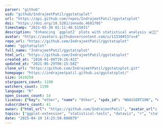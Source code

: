 ```yaml
---
parser: "github"
uid: "github/IndrajeetPatil/ggstatsplot"
url: "https://api.github.com/repos/IndrajeetPatil/ggstatsplot"
doi: "https://doi.org/10.5281/zenodo.4681705"
timestamp: "2021-05-30 01:11:48.515831"
description: "Enhancing `ggplot2` plots with statistical analysis 📊🎨📣"
avatar: "https://avatars.githubusercontent.com/u/11330453?v=4"
repo_url: "https://github.com/IndrajeetPatil/ggstatsplot"
name: "ggstatsplot"
full_name: "IndrajeetPatil/ggstatsplot"
html_url: "https://github.com/IndrajeetPatil/ggstatsplot"
created_at: "2018-01-08T19:16:42Z"
updated_at: "2021-05-29T06:15:58Z"
clone_url: "https://github.com/IndrajeetPatil/ggstatsplot.git"
homepage: "https://indrajeetpatil.github.io/ggstatsplot/"
size: 1619258
stargazers_count: 1190
watchers_count: 1190
language: "R"
open_issues_count: 14
license: {"key": "other", "name": "Other", "spdx_id": "NOASSERTION", "url": null, "node_id": "MDc6TGljZW5zZTA="}
subscribers_count: 41
owner: {"html_url": "https://github.com/IndrajeetPatil", "avatar_url": "https://avatars.githubusercontent.com/u/11330453?v=4", "login": "IndrajeetPatil", "type": "User"}
topics: ["ggplot-extension", "statistical-tests", "dataviz", "r", "statistical-analysis", "visualization", "datascience", "violin-plot", "plot", "bayes-factors", "regression-models", "correlation", "correlation-matrices", "tidy-data", "effect-size", "mixed-models", "robust-statistics", "non-parametric-statistics", "parametric", "meta-analysis"]
date: "2025-04-19 14:25:50.000879"
---
```

